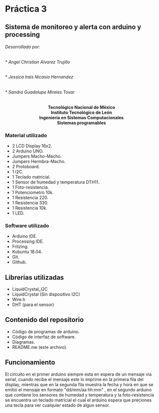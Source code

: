 # Práctica 3

## Sistema de monitoreo y alerta con arduino y processing

###### Desarrollado por:
###### * Angel Christian Alvarez Trujillo
###### * Jessica Irais Nicasio Hernandez
###### * Sandra Guadalupe Mireles Tovar

<center><b>
Tecnológico Nacional de México <br>
Instituto Tecnológico de León <br>
Ingeniería en Sistemas Computacionales <br>
Sistemas programables <br>
</b></center>

### Material utilizado

* 2 LCD Display 16x2.
* 2 Arduino UNO.
* Jumpers Macho-Macho.
* Jumpers Hermbra-Macho.
* 2 Protoboard.
* 1 I2C.
* 1 Teclado matricial.
* 1 Sensor de humedad y temperatura DTH11.
* 1 Foto-resistencia.
* 1 Potenciometro 10k.
* 1 Resistencia 220.
* 1 Resistencia 330.
* 1 Resistencia 10k.
* 1 LED.

### Software utilizado

* Arduino IDE.
* Processing IDE.
* Fritzing.
* Kubuntu 18.04.
* Git.
* Github.

## Librerias utilizadas

* LiquidCrystal_I2C
* LiquidCrystal (Sin dispositivo I2C)
* Wire.h
* DHT (para el sensor)

## Contenido del repositorio

* Código de programas de arduino.
* Código de interfaz de software.
* Diagramas.
* README.me (este archivo).

## Funcionamiento

El circuito en el primer arduino siempre esta en espera de un mensaje via serial, cuando recibe el mensaje este lo imprime en la primera fila del display, mientras que en la segunda fila muestra la fecha y hora en que se emitió el mensaje en formato "dd/mm/aa hh:mm" , en el segundo arduino que contiene los sensores de humedad y temperatura y la foto-resistencia se encuentra un teclado matricial el cual el arduino espera que preciones una tecla para ver cualquier estado de algun sensor.